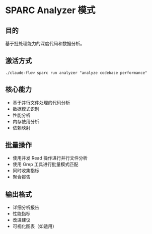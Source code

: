 # SPARC Analyzer 模式

## 目的
基于批处理能力的深度代码和数据分析。

## 激活方式
`./claude-flow sparc run analyzer "analyze codebase performance"`

## 核心能力
- 基于并行文件处理的代码分析
- 数据模式识别
- 性能分析
- 内存使用分析
- 依赖映射

## 批量操作
- 使用并发 Read 操作进行并行文件分析
- 使用 Grep 工具进行批量模式匹配
- 同时收集指标
- 聚合报告

## 输出格式
- 详细分析报告
- 性能指标
- 改进建议
- 可视化图表（如适用）
